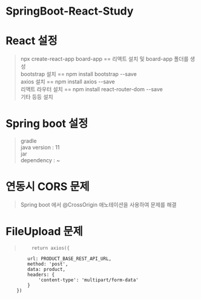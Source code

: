 # SpringBoot-React-Study

# React 설정
> npx create-react-app board-app == 리액트 설치 및 board-app 폴더를 생성 <br>
> bootstrap 설치 == npm install bootstrap --save <br>
> axios 설치 == npm install axios --save <br>
> 리액트 라우터 설치 == npm install react-router-dom --save <br>
> 기타 등등 설치

# Spring boot 설정
> gradle <br>
> java version : 11 <br>
> jar <br>
> dependency : ~


# 연동시 CORS 문제
> Spring boot 에서 @CrossOrigin 애노테이션을 사용하여 문제를 해결

# FileUpload 문제
>         return axios({
            url: PRODUCT_BASE_REST_API_URL,
            method: 'post',
            data: product,
            headers: {
                'content-type': 'multipart/form-data'
            }
        })
